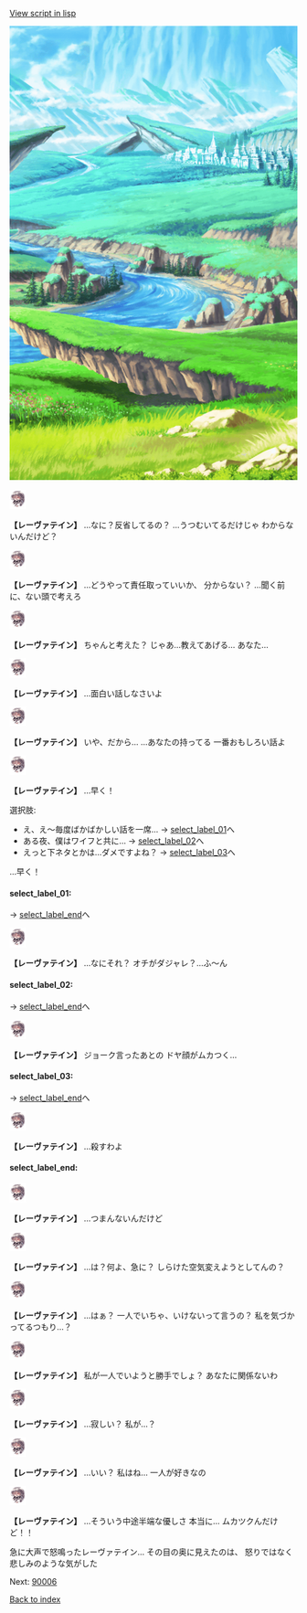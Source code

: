 [View script in lisp](../scripts/10022302.txt)

![plain.png](../images/backgrounds/plain.png)

<img src="../images/units/100221.png" alt="100221.png" height="34"/>

**【レーヴァテイン】**
…なに？反省してるの？
…うつむいてるだけじゃ
わからないんだけど？

<img src="../images/units/100221.png" alt="100221.png" height="34"/>

**【レーヴァテイン】**
…どうやって責任取っていいか、
分からない？
…聞く前に、ない頭で考えろ

<img src="../images/units/100221.png" alt="100221.png" height="34"/>

**【レーヴァテイン】**
ちゃんと考えた？
じゃあ…教えてあげる…
あなた…

<img src="../images/units/100221.png" alt="100221.png" height="34"/>

**【レーヴァテイン】**
…面白い話しなさいよ

<img src="../images/units/100221.png" alt="100221.png" height="34"/>

**【レーヴァテイン】**
いや、だから…
…あなたの持ってる
一番おもしろい話よ

<img src="../images/units/100221.png" alt="100221.png" height="34"/>

**【レーヴァテイン】**
…早く！

選択肢:
- え、え〜毎度ばかばかしい話を一席… → [select_label_01](#select_label_01)へ
- ある夜、僕はワイフと共に… → [select_label_02](#select_label_02)へ
- えっと下ネタとかは…ダメですよね？ → [select_label_03](#select_label_03)へ

…早く！

#### select_label_01:
 → [select_label_end](#select_label_end)へ

<img src="../images/units/100221.png" alt="100221.png" height="34"/>

**【レーヴァテイン】**
…なにそれ？
オチがダジャレ？…ふ〜ん

#### select_label_02:
 → [select_label_end](#select_label_end)へ

<img src="../images/units/100221.png" alt="100221.png" height="34"/>

**【レーヴァテイン】**
ジョーク言ったあとの
ドヤ顔がムカつく…

#### select_label_03:
 → [select_label_end](#select_label_end)へ

<img src="../images/units/100221.png" alt="100221.png" height="34"/>

**【レーヴァテイン】**
…殺すわよ

#### select_label_end:

<img src="../images/units/100221.png" alt="100221.png" height="34"/>

**【レーヴァテイン】**
…つまんないんだけど

<img src="../images/units/100221.png" alt="100221.png" height="34"/>

**【レーヴァテイン】**
…は？何よ、急に？
しらけた空気変えようとしてんの？

<img src="../images/units/100221.png" alt="100221.png" height="34"/>

**【レーヴァテイン】**
…はぁ？
一人でいちゃ、いけないって言うの？
私を気づかってるつもり…？

<img src="../images/units/100221.png" alt="100221.png" height="34"/>

**【レーヴァテイン】**
私が一人でいようと勝手でしょ？
あなたに関係ないわ

<img src="../images/units/100221.png" alt="100221.png" height="34"/>

**【レーヴァテイン】**
…寂しい？
私が…？

<img src="../images/units/100221.png" alt="100221.png" height="34"/>

**【レーヴァテイン】**
…いい？
私はね…
一人が好きなの

<img src="../images/units/100221.png" alt="100221.png" height="34"/>

**【レーヴァテイン】**
…そういう中途半端な優しさ
本当に…
ムカツクんだけど！！

急に大声で怒鳴ったレーヴァテイン…
その目の奥に見えたのは、
怒りではなく悲しみのような気がした

Next: [90006](90006.md)

[Back to index](index.md)
